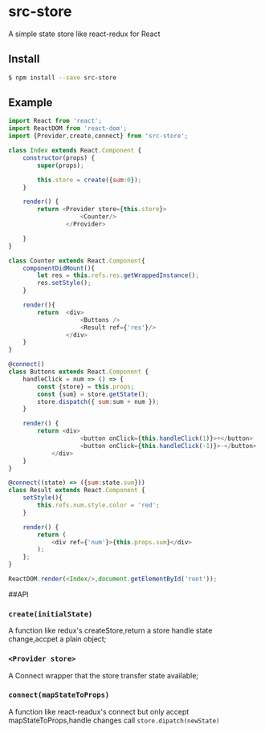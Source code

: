 # src-store

A simple state store like react-redux for React

## Install

```sh
$ npm install --save src-store
```

## Example

```javascript
import React from 'react';
import ReactDOM from 'react-dom';
import {Provider,create,connect} from 'src-store';

class Index extends React.Component {
    constructor(props) {
        super(props);

        this.store = create({sum:0});
    }

    render() {
        return <Provider store={this.store}>
                    <Counter/>
                </Provider>

    }
}

class Counter extends React.Component{
    componentDidMount(){
        let res = this.refs.res.getWrappedInstance();
        res.setStyle();
    }

    render(){
        return  <div>
                    <Buttons />
                    <Result ref={'res'}/>
                </div>
    }
}

@connect()
class Buttons extends React.Component {
    handleClick = num => () => {
        const {store} = this.props;
        const {sum} = store.getState();
        store.dispatch({ sum:sum + num });
    }

    render() {
        return <div>
                    <button onClick={this.handleClick(1)}>+</button>
                    <button onClick={this.handleClick(-1)}>-</button>
            </div>
    }
}

@connect((state) => ({sum:state.sum}))
class Result extends React.Component {
    setStyle(){
        this.refs.num.style.color = 'red';
    }

    render() {
        return (
            <div ref={'num'}>{this.props.sum}</div>
        );
    };
}

ReactDOM.render(<Index/>,document.getElementById('root'));
```

##API

### `create(initialState)`
A function like redux's createStore,return a store handle state change,accpet a plain object;

### `<Provider store>`
A Connect wrapper that the store transfer state available; 

### `connect(mapStateToProps)`
A function like react-readux's connect but only accept mapStateToProps,handle changes call `store.dipatch(newState)`
